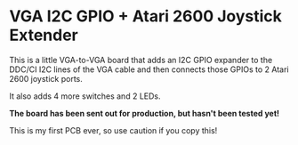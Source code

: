 # VGA I2C GPIO + Atari 2600 Joystick Extender

This is a little VGA-to-VGA board that adds an I2C GPIO expander to the DDC/CI I2C lines of the VGA cable and 
then connects those GPIOs to 2 Atari 2600 joystick ports.

It also adds 4 more switches and 2 LEDs.

**The board has been sent out for production, but hasn't been tested yet!**

This is my first PCB ever, so use caution if you copy this!
